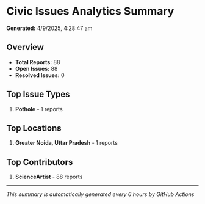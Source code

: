 #  Civic Issues Analytics Summary

**Generated:** 4/9/2025, 4:28:47 am

##  Overview
- **Total Reports:** 88
- **Open Issues:** 88
- **Resolved Issues:** 0

##  Top Issue Types
1. **Pothole** - 1 reports

##  Top Locations
1. **Greater Noida, Uttar Pradesh** - 1 reports

##  Top Contributors
1. **ScienceArtist** - 88 reports

---
*This summary is automatically generated every 6 hours by GitHub Actions*
